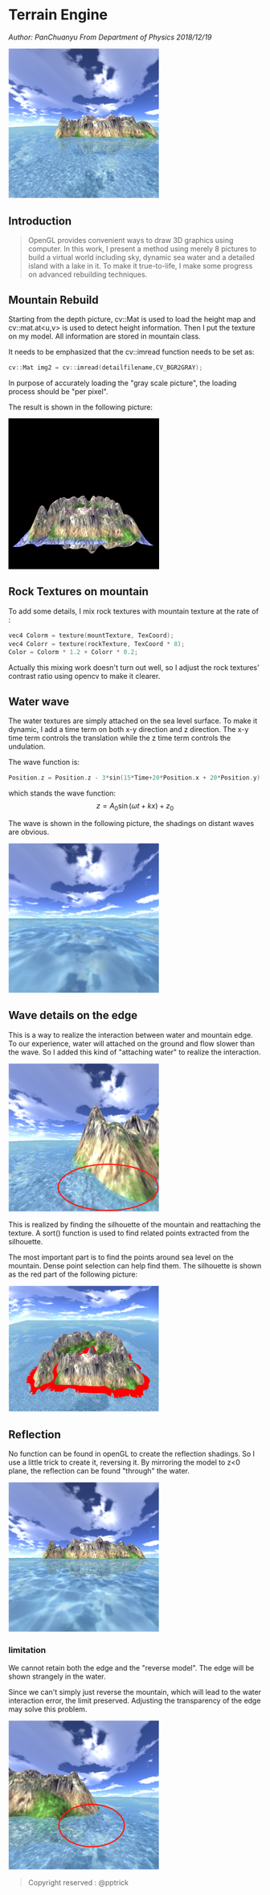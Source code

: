 # Terrain Engine

*Author: PanChuanyu From Department of Physics                                                                        2018/12/19*



<img src="https://github.com/pptrick/Terrain-Engine/blob/master/show%20picture/intro.png" width="300"/>



## Introduction

> OpenGL provides convenient ways to draw 3D graphics using computer. In this work, I present a method using merely 8 pictures to build a virtual world including sky, dynamic sea water and a detailed island with a lake in it. To make it true-to-life, I make some progress on advanced rebuilding techniques.  



## Mountain Rebuild

Starting from the depth picture, cv::Mat is used to load the height map and cv::mat.at<u,v> is used to detect height information. Then I put the texture on my model. All information are stored in mountain class.

It needs to be emphasized that the cv::imread function needs to be set as:

```C++
cv::Mat img2 = cv::imread(detailfilename,CV_BGR2GRAY);
```

In purpose of accurately loading the "gray scale picture",  the loading process should be "per pixel".

The result is shown in the following picture:



<img src="https://github.com/pptrick/Terrain-Engine/blob/master/show%20picture/mountain.png" width="300"/>

## Rock Textures on mountain

To add some details, I mix rock textures with mountain texture at the rate of :

```C
vec4 Colorm = texture(mountTexture, TexCoord);
vec4 Colorr = texture(rockTexture, TexCoord * 8);
Color = Colorm * 1.2 + Colorr * 0.2;
```

Actually this mixing work doesn't turn out well, so I adjust the rock textures' contrast ratio using opencv to make it clearer. 



## Water wave

The water textures are simply attached on the sea level surface.  To make it dynamic, I add a time term on both x-y direction and z direction. The x-y time term controls the translation while the z time term controls the undulation. 

The wave function is:

~~~C
Position.z = Position.z - 3*sin(15*Time+20*Position.x + 20*Position.y)-3*sin(15*Time-20*Position.x + 20*Position.y) - 3
~~~

which stands the wave function:
$$
z=A_0\sin(\omega{t}+kx)+z_0
$$

The wave is shown in the following picture,  the shadings on distant waves are obvious.

<img src="https://github.com/pptrick/Terrain-Engine/blob/master/show%20picture/sea.png" width="300"/>



## Wave details on the edge

This is a way to realize the interaction between water and mountain edge. To our experience, water will attached on the ground and flow slower than the wave. So I added this kind of "attaching water" to realize the interaction.

<img src="https://github.com/pptrick/Terrain-Engine/blob/master/show%20picture/wave.png" width="300"/>



This is realized by finding the silhouette of the mountain and reattaching the texture.  A sort() function is used to find related points extracted from the silhouette.

The most important part is to find the points around sea level on the mountain. Dense point selection can help find them. The silhouette is shown as the red part of the following picture:

<img src="https://github.com/pptrick/Terrain-Engine/blob/master/show%20picture/silhouette.png" width="300"/>



## Reflection

No function can be found in openGL to create the reflection shadings. So I use a little trick to create it,  reversing it. By mirroring the model to z<0 plane, the reflection can be found "through" the water.

<img src="https://github.com/pptrick/Terrain-Engine/blob/master/show%20picture/reflection.png" width="300"/>

### limitation

We cannot retain both the edge and the "reverse model". The edge will be shown strangely in the water.

Since we can't simply just reverse the mountain, which will lead to the water interaction error, the limit preserved. Adjusting the transparency of the edge may solve this problem.

<img src="https://github.com/pptrick/Terrain-Engine/blob/master/show%20picture/limitation.png" width="300"/>





> Copyright reserved :   @pptrick





